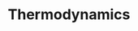 ---
title: Thermodynamics
layout: collection
permalink: /thermodynamics/
collection: portfolio
entries_layout: grid
classes: wide
---